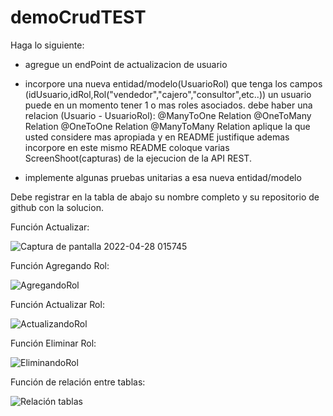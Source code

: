 # demoCrudTEST
Haga lo siguiente:
- agregue un endPoint de actualizacion de usuario
- incorpore una nueva entidad/modelo(UsuarioRol) que tenga
  los campos (idUsuario,idRol,Rol("vendedor","cajero","consultor",etc..))
  un usuario puede en un momento tener 1 o mas roles asociados.
  debe haber una relacion (Usuario - UsuarioRol):
        @ManyToOne Relation
        @OneToMany Relation
        @OneToOne Relation
        @ManyToMany Relation
  aplique la que usted considere mas apropiada y en README
  justifique ademas incorpore en este mismo README coloque 
varias ScreenShoot(capturas) de la ejecucion de la API REST.
  
- implemente algunas pruebas unitarias a esa nueva entidad/modelo 

Debe registrar en la tabla de abajo su nombre completo y su repositorio
de github con la solucion.


Función Actualizar:


![Captura de pantalla 2022-04-28 015745](https://user-images.githubusercontent.com/88155850/165696499-c652e0ef-c511-40aa-ac61-4d1c97635b5c.png)

Función Agregando Rol:

![AgregandoRol](https://user-images.githubusercontent.com/88155850/165775903-aa47c08b-a928-4de9-8ae8-dcd1d1091603.png)

Función Actualizar Rol:

![ActualizandoRol](https://user-images.githubusercontent.com/88155850/165776033-7ee4dc5e-9a08-4c34-adcb-0d9b56c668ca.png)

Función Eliminar Rol:

![EliminandoRol](https://user-images.githubusercontent.com/88155850/165776238-9d6e3b1d-eca9-4c2d-9f30-b6839ee5092b.png)

Función de relación entre tablas:

![Relación tablas](https://user-images.githubusercontent.com/88155850/166128338-68a63dbf-5112-4e82-bd10-e73678137d3f.png)

